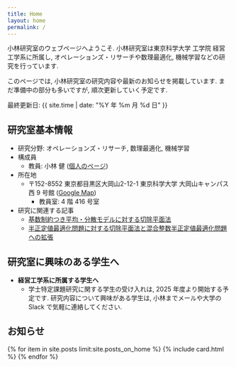 ```yaml
---
title: Home
layout: home
permalink: /
---
```


<script type="text/x-mathjax-config">MathJax.Hub.Config({tex2jax:{inlineMath:[['\$','\$'],['\\(','\\)']],processEscapes:true},CommonHTML: {matchFontHeight:false}});</script>
<script type="text/javascript" async src="https://cdnjs.cloudflare.com/ajax/libs/mathjax/2.7.1/MathJax.js?config=TeX-MML-AM_CHTML"></script>

小林研究室のウェブページへようこそ. 小林研究室は東京科学大学 工学院 経営工学系に所属し, オペレーションズ・リサーチや数理最適化, 機械学習などの研究を行っています. 

このページでは, 小林研究室の研究内容や最新のお知らせを掲載しています. まだ準備中の部分も多いですが, 順次更新していく予定です.

最終更新日: {{ site.time | date: "%Y 年 %m 月 %d 日" }}
<br>
## 研究室基本情報
- 研究分野: オペレーションズ・リサーチ, 数理最適化, 機械学習
- 構成員
  - 教員: 小林 健 ([個人のページ](https://kenkoba2119.github.io/))
- 所在地
  - 〒152-8552  東京都目黒区大岡山2-12-1 東京科学大学 大岡山キャンパス 西 9 号館 ([Google Map](https://maps.app.goo.gl/YozBDce4D6CBm4dk8))
    - 教員室: 4 階 416 号室
- 研究に関連する記事
    - [基数制約つき平均・分散モデルに対する切除平面法](https://orsj.org/wp-content/corsj/or67-7/or67_7_360.pdf)
    - [半正定値最適化問題に対する切除平面法と混合整数半正定値最適化問題への拡張](https://orsj.org/wp-content/corsj/or65-12/or65_12_656.pdf)  

## 研究室に興味のある学生へ

- **経営工学系に所属する学生へ**
  - 学士特定課題研究に関する学生の受け入れは, 2025 年度より開始する予定です. 研究内容について興味がある学生は, 小林までメールや大学の Slack で気軽に連絡してください. 

## お知らせ

{% for item in site.posts limit:site.posts_on_home %}
{% include card.html %}
{% endfor %}
